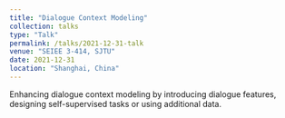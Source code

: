 ```yaml
---
title: "Dialogue Context Modeling"
collection: talks
type: "Talk"
permalink: /talks/2021-12-31-talk
venue: "SEIEE 3-414, SJTU"
date: 2021-12-31
location: "Shanghai, China"
---
```


Enhancing dialogue context modeling by introducing dialogue features, designing self-supervised tasks or using additional data.
